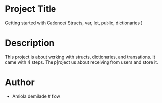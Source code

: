 # Project Title 
Getting started with Cadence( Structs, var, let, public, dictionaries )

# Description 
 This project is about working with structs, dictionaries, and transations. 
 It came with 4 steps. The p[roject us about receiving from users and store it. 

 # Author

- Amiola demilade # flow
